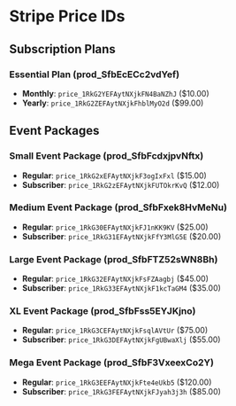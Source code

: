 # Stripe Price IDs

## Subscription Plans

### Essential Plan (prod_SfbEcECc2vdYef)
- **Monthly**: `price_1RkG2YEFAytNXjkFN4BaNZhJ` ($10.00)
- **Yearly**: `price_1RkG2ZEFAytNXjkFhblMyO2d` ($99.00)

## Event Packages

### Small Event Package (prod_SfbFcdxjpvNftx)
- **Regular**: `price_1RkG2xEFAytNXjkF3ogIxFxl` ($15.00)
- **Subscriber**: `price_1RkG2zEFAytNXjkFUTOkrKvQ` ($12.00)

### Medium Event Package (prod_SfbFxek8HvMeNu)
- **Regular**: `price_1RkG30EFAytNXjkFJ1nKK9KV` ($25.00)
- **Subscriber**: `price_1RkG31EFAytNXjkFfY3MlG5E` ($20.00)

### Large Event Package (prod_SfbFTZ52sWN8Bh)
- **Regular**: `price_1RkG32EFAytNXjkFsFZAagbj` ($45.00)
- **Subscriber**: `price_1RkG33EFAytNXjkF1kcTaGM4` ($35.00)

### XL Event Package (prod_SfbFss5EYJKjno)
- **Regular**: `price_1RkG3CEFAytNXjkFsqlAVtUr` ($75.00)
- **Subscriber**: `price_1RkG3DEFAytNXjkFgUBwaXlj` ($55.00)

### Mega Event Package (prod_SfbF3VxeexCo2Y)
- **Regular**: `price_1RkG3EEFAytNXjkFte4eUkb5` ($120.00)
- **Subscriber**: `price_1RkG3FEFAytNXjkFJyah3j3h` ($85.00)